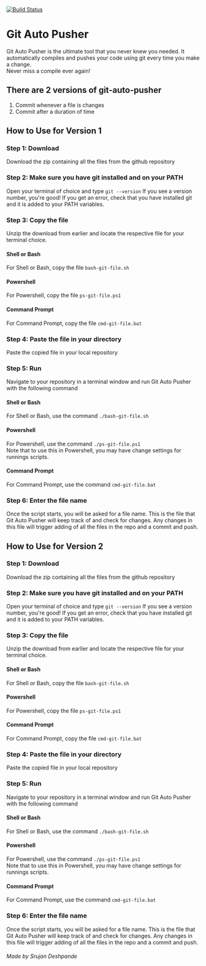 [![Build Status](https://travis-ci.com/srujandeshpande/git-auto-pusher.svg?branch=master)](https://travis-ci.com/srujandeshpande/git-auto-pusher)
# Git Auto Pusher  
Git Auto Pusher is the ultimate tool that you never knew you needed. It automatically compiles and pushes your code using git every time you make a change.  
Never miss a compile ever again!  

## There are 2 versions of git-auto-pusher  
1. Commit whenever a file is changes
2. Commit after a duration of time

## How to Use for Version 1

### Step 1: Download
Download the zip containing all the files from the github repository  

### Step 2: Make sure you have git installed and on your PATH
Open your terminal of choice and type
`git --version`
If you see a version number, you're good! If you get an error, check that you have installed git and it is added to your PATH variables.

### Step 3: Copy the file
Unzip the download from earlier and locate the respective file for your terminal choice.
#### Shell or Bash
For Shell or Bash, copy the file `bash-git-file.sh`
#### Powershell
For Powershell, copy the file `ps-git-file.ps1`
#### Command Prompt
For Command Prompt, copy the file `cmd-git-file.bat`

### Step 4: Paste the file in your directory
Paste the copied file in your local repository

### Step 5: Run
Navigate to your repository in a terminal window and run Git Auto Pusher with the following command
#### Shell or Bash
For Shell or Bash, use the command `./bash-git-file.sh`
#### Powershell
For Powershell, use the command `./ps-git-file.ps1`  
Note that to use this in Powershell, you may have change settings for runnings scripts.
#### Command Prompt
For Command Prompt, use the command `cmd-git-file.bat`

### Step 6: Enter the file name
Once the script starts, you will be asked for a file name. This is the file that Git Auto Pusher will keep track of and check for changes. Any changes in this file will trigger adding of all the files in the repo and a commit and push.  

## How to Use for Version 2

### Step 1: Download
Download the zip containing all the files from the github repository  

### Step 2: Make sure you have git installed and on your PATH
Open your terminal of choice and type
```git --version```
If you see a version number, you're good! If you get an error, check that you have installed git and it is added to your PATH variables.

### Step 3: Copy the file
Unzip the download from earlier and locate the respective file for your terminal choice.
#### Shell or Bash
For Shell or Bash, copy the file ```bash-git-file.sh```
#### Powershell
For Powershell, copy the file ```ps-git-file.ps1```
#### Command Prompt
For Command Prompt, copy the file ```cmd-git-file.bat```

### Step 4: Paste the file in your directory
Paste the copied file in your local repository

### Step 5: Run
Navigate to your repository in a terminal window and run Git Auto Pusher with the following command
#### Shell or Bash
For Shell or Bash, use the command ```./bash-git-file.sh```
#### Powershell
For Powershell, use the command ```./ps-git-file.ps1```  
Note that to use this in Powershell, you may have change settings for runnings scripts.
#### Command Prompt
For Command Prompt, use the command ```cmd-git-file.bat```

### Step 6: Enter the file name
Once the script starts, you will be asked for a file name. This is the file that Git Auto Pusher will keep track of and check for changes. Any changes in this file will trigger adding of all the files in the repo and a commit and push.  


###### Made by Srujan Deshpande
